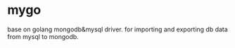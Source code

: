 # mygo
base on golang mongodb&amp;mysql driver. for importing and exporting db data from mysql to mongodb. 
